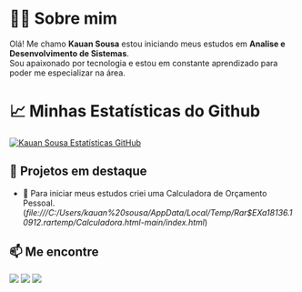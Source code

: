 # 👨‍💻 Sobre mim

Olá! Me chamo **Kauan Sousa** estou iniciando meus estudos em **Analise e Desenvolvimento de Sistemas**.  
Sou apaixonado por tecnologia e estou em constante aprendizado para poder me especializar na área.


# 📈 Minhas Estatísticas do Github

<div>
  
<a href="https://github.com/Kauan0x0">
  
  [![Kauan Sousa Estatísticas GitHub](https://github-readme-stats.vercel.app/api?username=Kauan0x0&show_icons=true&theme=dark&locale=pt-br&include_all_commits=true)](https://github.com/Kauan0x0/github-readme-stats)

</p>

## 🚀 Projetos em destaque

- 🧮 Para iniciar meus estudos criei uma Calculadora de Orçamento Pessoal. (_file:///C:/Users/kauan%20sousa/AppData/Local/Temp/Rar$EXa18136.10912.rartemp/Calculadora.html-main/index.html_)

</div>

## 📫 Me encontre

<div> 
 
  <a href="https://www.instagram.com/kzn.zz7" target="_blank"><img src="https://img.shields.io/badge/-Instagram-%23E4405F?style=for-the-badge&logo=instagram&logoColor=white" target="_blank"></a>
  <a href = "mailto:Sousakauan562@gmail.com"><img src="https://img.shields.io/badge/-Gmail-%23333?style=for-the-badge&logo=gmail&logoColor=white" target="_blank"></a>
  <a href="https://www.linkedin.com/in/kauan-sousa-32259433b" target="_blank"><img src="https://img.shields.io/badge/-LinkedIn-%230077B5?style=for-the-badge&logo=linkedin&logoColor=white" target="_blank"></a> 
  
</div>


